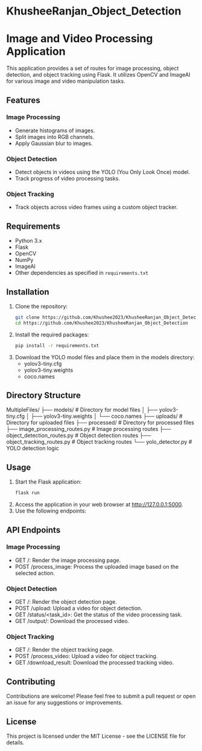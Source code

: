 # KhusheeRanjan_Object_Detection
# Image and Video Processing Application

This application provides a set of routes for image processing, object detection, and object tracking using Flask. It utilizes OpenCV and ImageAI for various image and video manipulation tasks.

## Features

### Image Processing
- Generate histograms of images.
- Split images into RGB channels.
- Apply Gaussian blur to images.

### Object Detection
- Detect objects in videos using the YOLO (You Only Look Once) model.
- Track progress of video processing tasks.

### Object Tracking
- Track objects across video frames using a custom object tracker.

## Requirements
- Python 3.x
- Flask
- OpenCV
- NumPy
- ImageAI
- Other dependencies as specified in `requirements.txt`

## Installation

1. Clone the repository:
   ```bash
   git clone https://github.com/Khushee2023/KhusheeRanjan_Object_Detection
   cd https://github.com/Khushee2023/KhusheeRanjan_Object_Detection

2. Install the required packages:
   ```bash
   pip install -r requirements.txt
   
3. Download the YOLO model files and place them in the models directory:
   * yolov3-tiny.cfg
   * yolov3-tiny.weights
   * coco.names
  
## Directory Structure

MultipleFiles/
├── models/                     # Directory for model files
│   ├── yolov3-tiny.cfg
│   ├── yolov3-tiny.weights
│   └── coco.names
├── uploads/                    # Directory for uploaded files
├── processed/                  # Directory for processed files
├── image_processing_routes.py  # Image processing routes
├── object_detection_routes.py  # Object detection routes
├── object_tracking_routes.py   # Object tracking routes
└── yolo_detector.py            # YOLO detection logic


## Usage

1. Start the Flask application:
   ```bash
   flask run
2. Access the application in your web browser at http://127.0.0.1:5000.
3. Use the following endpoints:

## API Endpoints

### Image Processing
* GET /: Render the image processing page.
* POST /process_image: Process the uploaded image based on the selected action.

### Object Detection

* GET /: Render the object detection page.
* POST /upload: Upload a video for object detection.
* GET /status/<task_id>: Get the status of the video processing task.
* GET /output/<filename>: Download the processed video.

### Object Tracking

* GET /: Render the object tracking page.
* POST /process_video: Upload a video for object tracking.
* GET /download_result: Download the processed tracking video.

## Contributing

Contributions are welcome! Please feel free to submit a pull request or open an issue for any suggestions or improvements.

## License

This project is licensed under the MIT License - see the LICENSE file for details.
